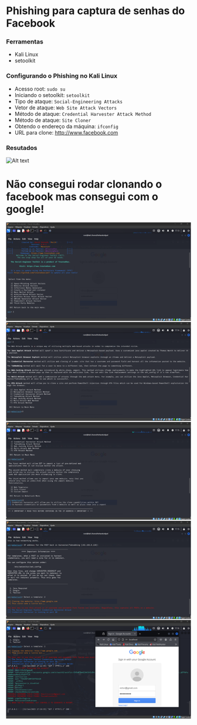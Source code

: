 # Phishing para captura de senhas do Facebook

### Ferramentas

- Kali Linux
- setoolkit

### Configurando o Phishing no Kali Linux

- Acesso root: ``` sudo su ```
- Iniciando o setoolkit: ``` setoolkit ```
- Tipo de ataque: ``` Social-Engineering Attacks ```
- Vetor de ataque: ``` Web Site Attack Vectors ```
- Método de ataque: ```Credential Harvester Attack Method ```
- Método de ataque: ``` Site Cloner ```
- Obtendo o endereço da máquina: ``` ifconfig ```
- URL para clone: http://www.facebook.com

### Resutados

![Alt text](./passwd.png "Optional title")

# Não consegui rodar clonando o facebook mas consegui com o google!

![Alt text](./1.png "Optional title")
![Alt text](./2.png "Optional title")
![Alt text](./3.png "Optional title")
![Alt text](./4.png "Optional title")
![Alt text](./5.png "Optional title")

